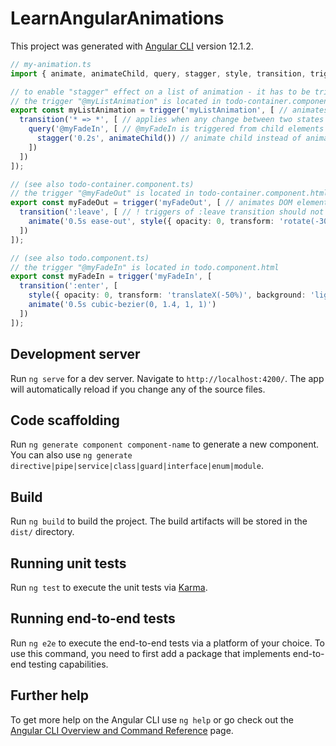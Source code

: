 # LearnAngularAnimations

This project was generated with [Angular CLI](https://github.com/angular/angular-cli) version 12.1.2.
<br>

```typescript
// my-animation.ts
import { animate, animateChild, query, stagger, style, transition, trigger } from "@angular/animations";

// to enable "stagger" effect on a list of animation - it has to be triggered on a parent DOM element
// the trigger "@myListAnimation" is located in todo-container.component.html
export const myListAnimation = trigger('myListAnimation', [ // animates DOM elements that have @myListAnimation
  transition('* => *', [ // applies when any change between two states takes place
    query('@myFadeIn', [ // @myFadeIn is triggered from child elements (query or finds inner elements with this trigger 'myFadeIn')
      stagger('0.2s', animateChild()) // animate child instead of animating a parent with @myListAnimation trigger
    ])
  ])
]);

// (see also todo-container.component.ts)
// the trigger "@myFadeOut" is located in todo-container.component.html
export const myFadeOut = trigger('myFadeOut', [ // animates DOM elements that have @myFadeOut if transition to state ('leave') is met
  transition(':leave', [ // ! triggers of :leave transition should not be put directly on a child component leaving
    animate('0.5s ease-out', style({ opacity: 0, transform: 'rotate(-30deg) translateX(50%)' })) // ! else this animate not work will not because the element is already removed along with the trigger
  ])
]);

// (see also todo.component.ts)
// the trigger "@myFadeIn" is located in todo.component.html
export const myFadeIn = trigger('myFadeIn', [
  transition(':enter', [
    style({ opacity: 0, transform: 'translateX(-50%)', background: 'lightskyblue' }),
    animate('0.5s cubic-bezier(0, 1.4, 1, 1)')
  ])
]);
```

## Development server

Run `ng serve` for a dev server. Navigate to `http://localhost:4200/`. The app will automatically reload if you change any of the source files.

## Code scaffolding

Run `ng generate component component-name` to generate a new component. You can also use `ng generate directive|pipe|service|class|guard|interface|enum|module`.

## Build

Run `ng build` to build the project. The build artifacts will be stored in the `dist/` directory.

## Running unit tests

Run `ng test` to execute the unit tests via [Karma](https://karma-runner.github.io).

## Running end-to-end tests

Run `ng e2e` to execute the end-to-end tests via a platform of your choice. To use this command, you need to first add a package that implements end-to-end testing capabilities.

## Further help

To get more help on the Angular CLI use `ng help` or go check out the [Angular CLI Overview and Command Reference](https://angular.io/cli) page.
